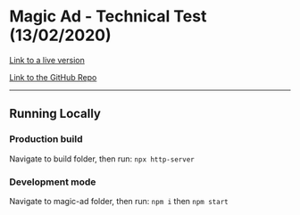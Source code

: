 # Magic Ad - Technical Test (13/02/2020)

[Link to a live version](https://magic-test.netlify.com/)

[Link to the GitHub Repo](https://github.com/eyecandycode/tech-test)

---

## Running Locally

### Production build

Navigate to build folder, then run: `npx http-server`

### Development mode

Navigate to magic-ad folder, then run: `npm i` then `npm start`

